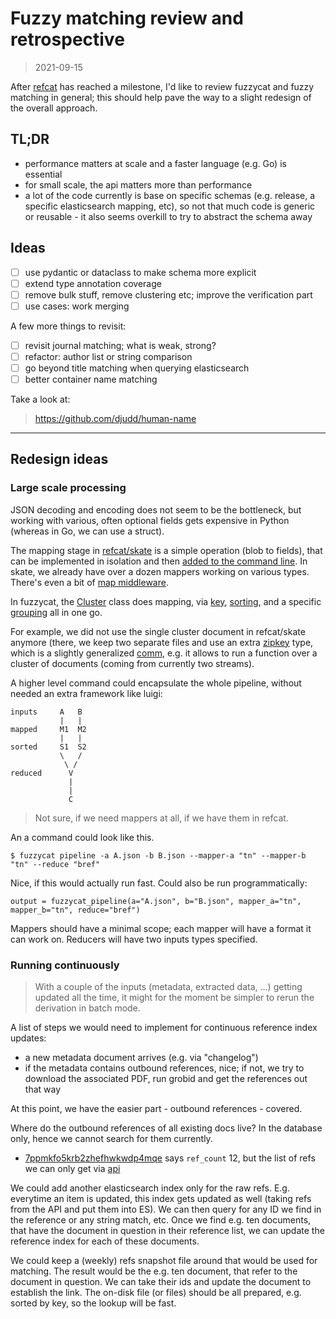 # Fuzzy matching review and retrospective

> 2021-09-15

After [refcat](https://gitlab.com/internetarchive/refcat) has reached a
milestone, I'd like to review fuzzycat and fuzzy matching in general; this
should help pave the way to a slight redesign of the overall approach.

## TL;DR

* performance matters at scale and a faster language (e.g. Go) is essential
* for small scale, the api matters more than performance
* a lot of the code currently is base on specific schemas (e.g. release, a
  specific elasticsearch mapping, etc), so not that much code is generic or
  reusable - it also seems overkill to try to abstract the schema away

## Ideas

* [ ] use pydantic or dataclass to make schema more explicit
* [ ] extend type annotation coverage
* [ ] remove bulk stuff, remove clustering etc; improve the verification part
* [ ] use cases: work merging

A few more things to revisit:

* [ ] revisit journal matching; what is weak, strong?
* [ ] refactor: author list or string comparison
* [ ] go beyond title matching when querying elasticsearch
* [ ] better container name matching

Take a look at:

> https://github.com/djudd/human-name

----

## Redesign ideas

### Large scale processing

JSON decoding and encoding does not seem to be the bottleneck, but working with
various, often optional fields gets expensive in Python (whereas in Go, we can
use a struct).

The mapping stage in
[refcat/skate](https://gitlab.com/internetarchive/refcat/-/blob/3a79551dfe54ba668f7eee9de88625a0d33d9c7f/skate/map.go#L109-111)
is a simple operation (blob to fields), that can be implemented in isolation
and then [added to the command
line](https://gitlab.com/internetarchive/refcat/-/blob/3a79551dfe54ba668f7eee9de88625a0d33d9c7f/skate/cmd/skate-map/main.go#L67-87).
In skate, we already have over a dozen mappers working on various types.
There's even a bit of [map
middleware](https://gitlab.com/internetarchive/refcat/-/blob/3a79551dfe54ba668f7eee9de88625a0d33d9c7f/skate/map.go#L152-161).

In fuzzycat, the
[Cluster](https://git.archive.org/webgroup/fuzzycat/-/blob/c587a084defe54103aa147b7ab91542a11a548b1/fuzzycat/cluster.py#L309-347)
class does mapping, via
[key](https://git.archive.org/webgroup/fuzzycat/-/blob/c587a084defe54103aa147b7ab91542a11a548b1/fuzzycat/cluster.py#L331),
[sorting](https://git.archive.org/webgroup/fuzzycat/-/blob/c587a084defe54103aa147b7ab91542a11a548b1/fuzzycat/cluster.py#L406-426),
and a specific
[grouping](https://git.archive.org/webgroup/fuzzycat/-/blob/c587a084defe54103aa147b7ab91542a11a548b1/fuzzycat/cluster.py#L428-454)
all in one go.

For example, we did not use the single cluster document in refcat/skate anymore
(there, we keep two separate files and use an extra
[zipkey](https://gitlab.com/internetarchive/refcat/-/blob/3a79551dfe54ba668f7eee9de88625a0d33d9c7f/skate/zipkey/zipkey.go#L23-33)
type, which is a slightly generalized
[comm](https://en.wikipedia.org/wiki/Comm), e.g. it allows to run a function
over a cluster of documents (coming from currently two streams).

A higher level command could encapsulate the whole pipeline, without needed an extra framework like luigi:

    inputs     A   B
               |   |
    mapped     M1  M2
               |   |
    sorted     S1  S2
               \   /
                \ /
    reduced      V
                 |
                 |
                 C

> Not sure, if we need mappers at all, if we have them in refcat.

An a command could look like this.

    $ fuzzycat pipeline -a A.json -b B.json --mapper-a "tn" --mapper-b "tn" --reduce "bref"

Nice, if this would actually run fast. Could also be run programmatically:

    output = fuzzycat_pipeline(a="A.json", b="B.json", mapper_a="tn", mapper_b="tn", reduce="bref")

Mappers should have a minimal scope; each mapper will have a format it can work
on. Reducers will have two inputs types specified.

### Running continuously

> With a couple of the inputs (metadata, extracted data, ...) getting updated
> all the time, it might for the moment be simpler to rerun the derivation in
> batch mode.

A list of steps we would need to implement for continuous reference index updates:

* a new metadata document arrives (e.g. via "changelog")
* if the metadata contains outbound references, nice; if not, we try to download the associated PDF, run grobid and get the references out that way

At this point, we have the easier part - outbound references - covered.

Where do the outbound references of all existing docs live? In the database
only, hence we cannot search for them currently.

* [7ppmkfo5krb2zhefhwkwdp4mqe](https://search.fatcat.wiki/fatcat_release/_search?q=ident:7ppmkfo5krb2zhefhwkwdp4mqe)
  says `ref_count` 12, but the list of refs we can only get via
  [api](https://api.fatcat.wiki/v0/release/7ppmkfo5krb2zhefhwkwdp4mqe)

We could add another elasticsearch index only for the raw refs. E.g. everytime
an item is updated, this index gets updated as well (taking refs from the API
and put them into ES). We can then query for any ID we find in the reference or
any string match, etc. Once we find e.g. ten documents, that have the document
in question in their reference list, we can update the reference index for each
of these documents.

We could keep a (weekly) refs snapshot file around that would be used for
matching. The result would be the e.g. ten document, that refer to the document
in question. We can take their ids and update the document to establish the
link. The on-disk file (or files) should be all prepared, e.g. sorted by key,
so the lookup will be fast.

